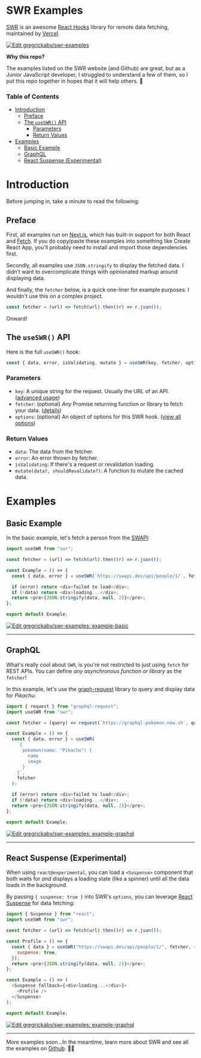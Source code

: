 # SWR Examples

[SWR](https://swr.now.sh/) is an awesome [React Hooks](https://reactjs.org/docs/hooks-intro.html) library for remote data fetching, maintained by [Vercel](https://vercel.com).

[![Edit gregrickaby/swr-examples](https://codesandbox.io/static/img/play-codesandbox.svg)](https://codesandbox.io/s/github/gregrickaby/swr-examples/tree/master/?fontsize=14&hidenavigation=1&theme=dark)

**Why this repo?**

The examples listed on the SWR website (and Github) are great, but as a Junior JavaScript developer, I struggled to understand a few of them, so I put this repo together in hopes that it will help others. 🍻

### Table of Contents

- [Introduction](#introduction)
  - [Preface](#preface)
  - [The `useSWR()` API](#the-useswr-api)
    - [Parameters](#parameters)
    - [Return Values](#return-values)
- [Examples](#examples)
  - [Basic Example](#basic-example)
  - [GraphQL](#graphql)
  - [React Suspense (Experimental)](#react-suspense-experimental)

# Introduction

Before jumping in, take a minute to read the following:

## Preface

First, all examples run on [Next.js](https://nextjs.org/), which has built-in support for both React and [Fetch](https://nextjs.org/blog/next-9-4#improved-built-in-fetch-support). If you do copy/paste these examples into something like Create React App, you'll probably need to install and import those dependencies first.

Secondly, all examples use `JSON.stringify` to display the fetched data. I didn't want to overcomplicate things with opinionated markup around displaying data.

And finally, the `fetcher` below, is a quick one-liner for example purposes. I wouldn't use this on a complex project.

```js
const fetcher = (url) => fetch(url).then((r) => r.json());
```

Onward!

## The `useSWR()` API

Here is the full `useSWR()` hook:

```js
const { data, error, isValidating, mutate } = useSWR(key, fetcher, options);
```

### Parameters

- `key`: A unique string for the request. Usually the URL of an API. ([advanced usage](https://github.com/vercel/swr#conditional-fetching))
- `fetcher`: (optional) _Any_ Promise returning function or library to fetch your data. ([details](https://github.com/vercel/swr#data-fetching))
- `options`: (optional) An object of options for this SWR hook. ([view all options](https://github.com/vercel/swr#options))

### Return Values

- `data`: The data from the fetcher.
- `error`: An error thrown by fetcher.
- `isValidating`: If there's a request or revalidation loading.
- `mutate(data?, shouldRevalidate?)`: A function to mutate the cached data.

# Examples

## Basic Example

In the basic example, let's fetch a person from the [SWAPI](https://swapi.dev/):

```js
import useSWR from "swr";

const fetcher = (url) => fetch(url).then((r) => r.json());

const Example = () => {
  const { data, error } = useSWR(`https://swapi.dev/api/people/1/`, fetcher);

  if (error) return <div>failed to load</div>;
  if (!data) return <div>loading...</div>;
  return <pre>{JSON.stringify(data, null, 2)}</pre>;
};

export default Example;
```

[![Edit gregrickaby/swr-examples: example-basic](https://codesandbox.io/static/img/play-codesandbox.svg)](https://codesandbox.io/s/github/gregrickaby/swr-examples/tree/master/example-basic?fontsize=14&hidenavigation=1&theme=dark)

---

## GraphQL

What's really cool about `SWR`, is you're not restricted to just using `fetch` for REST APIs. You can define _any asynchronous function or library_ as the `fetcher`!

In this example, let's use the [graph-request](https://www.npmjs.com/package/graphql-request) library to query and display data for _Pikachu_:

```js
import { request } from "graphql-request";
import useSWR from "swr";

const fetcher = (query) => request(`https://graphql-pokemon.now.sh`, query);

const Example = () => {
  const { data, error } = useSWR(
    `{
      pokemon(name: "Pikachu") {
        name
        image
      }
    }`,
    fetcher
  );

  if (error) return <div>failed to load</div>;
  if (!data) return <div>loading...</div>;
  return <pre>{JSON.stringify(data, null, 2)}</pre>;
};

export default Example;
```

[![Edit gregrickaby/swr-examples: example-graphql](https://codesandbox.io/static/img/play-codesandbox.svg)](https://codesandbox.io/s/github/gregrickaby/swr-examples/tree/master/example-graphql?fontsize=14&hidenavigation=1&theme=dark)

---

## React Suspense (Experimental)

When using `react@experimental`, you can load a `<Suspense>` component that both waits for _and_ displays a loading state (like a spinner) until all the data loads in the background.

By passing `{ suspense: true }` into SWR's `options`, you can leverage [React Suspense](https://reactjs.org/docs/concurrent-mode-suspense.html) for data fetching:

```js
import { Suspense } from "react";
import useSWR from "swr";

const fetcher = (url) => fetch(url).then((r) => r.json());

const Profile = () => {
  const { data } = useSWR("https://swapi.dev/api/people/1/", fetcher, {
    suspense: true,
  });
  return <pre>{JSON.stringify(data, null, 2)}</pre>;
};

const Example = () => (
  <Suspense fallback={<div>loading...</div>}>
    <Profile />
  </Suspense>
);

export default Example;
```

[![Edit gregrickaby/swr-examples: example-graphql](https://codesandbox.io/static/img/play-codesandbox.svg)](https://codesandbox.io/s/github/gregrickaby/swr-examples/tree/master/example-react-suspense?fontsize=14&hidenavigation=1&theme=dark)

---

More examples soon...In the meantime, learn more about SWR and see all the examples on [Github](https://github.com/vercel/swr). 👋🏻
